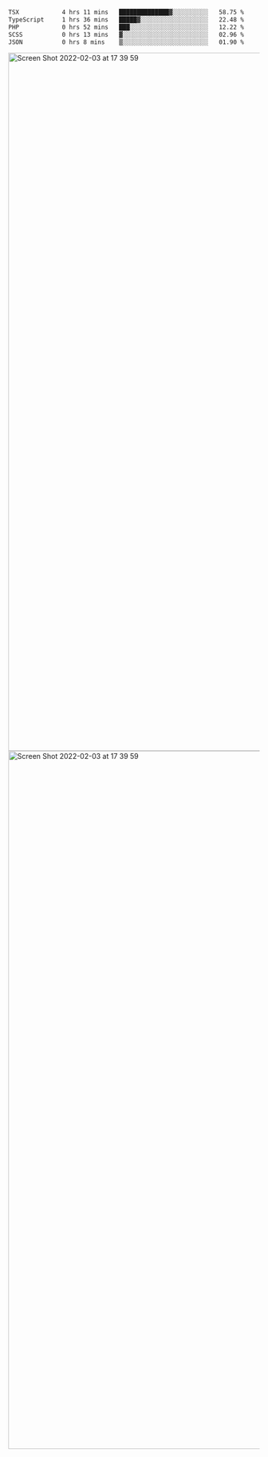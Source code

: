 <!--START_SECTION:waka-->

```txt
TSX            4 hrs 11 mins   ██████████████▓░░░░░░░░░░   58.75 %
TypeScript     1 hrs 36 mins   █████▓░░░░░░░░░░░░░░░░░░░   22.48 %
PHP            0 hrs 52 mins   ███░░░░░░░░░░░░░░░░░░░░░░   12.22 %
SCSS           0 hrs 13 mins   ▓░░░░░░░░░░░░░░░░░░░░░░░░   02.96 %
JSON           0 hrs 8 mins    ▒░░░░░░░░░░░░░░░░░░░░░░░░   01.90 %
```

<!--END_SECTION:waka-->

<img width="1400" alt="Screen Shot 2022-02-03 at 17 39 59" src="https://user-images.githubusercontent.com/45716542/152387304-f2b60485-53a6-4f4b-a818-5cefb1b0c0ae.png">
<img width="1400" alt="Screen Shot 2022-02-03 at 17 39 59" src="https://user-images.githubusercontent.com/45716542/152387273-ea5cdf21-2a45-44da-8bef-00c1763b1d42.png">
